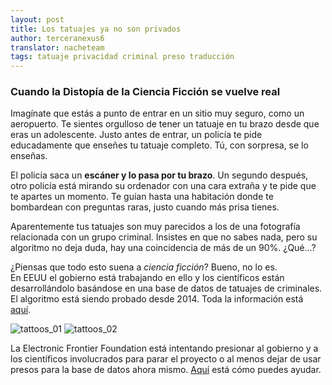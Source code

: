 ```yaml
---
layout: post
title: Los tatuajes ya no son privados
author: terceranexus6
translator: nacheteam
tags: tatuaje privacidad criminal preso traducción
---
```

### Cuando la Distopía de la Ciencia Ficción se vuelve real
Imagínate que estás a punto de entrar en un sitio muy seguro, como un aeropuerto. Te sientes orgulloso de tener un tatuaje en tu brazo desde que eras un adolescente. Justo antes de entrar, un policía te pide educadamente que enseñes tu tatuaje completo. Tú, con sorpresa, se lo enseñas.  

El policía saca un **escáner y lo pasa por tu brazo**. Un segundo después, otro policía está mirando su ordenador con una cara extraña y te pide que te apartes un momento. Te guían hasta una habitación donde te bombardean con preguntas raras, justo cuando más prisa tienes.  

Aparentemente tus tatuajes son muy parecidos a los de una fotografía relacionada con un grupo criminal. Insistes en que no sabes nada, pero su algoritmo no deja duda, hay una coincidencia de más de un 90%. ¿Qué...?  

¿Piensas que todo esto suena a _ciencia ficción_? Bueno, no lo es.  
En EEUU el gobierno está trabajando en ello y los científicos están desarrollándolo basándose en una base de datos de tatuajes de criminales. El algoritmo está siendo probado desde 2014. Toda la información está [aquí](https://www.eff.org/deeplinks/2016/06/tattoo-recognition-research-threatens-free-speech-and-privacy).

![tattoos_01](http://67.media.tumblr.com/a146348e29b668aa56ef256ed58e6963/tumblr_inline_o9aibfHPAQ1r85md1_500.png)
![tattoos_02](http://66.media.tumblr.com/29aada47440452aae35a95cb3db6fc76/tumblr_inline_o9aia44YI81r85md1_500.png)

La Electronic Frontier Foundation está intentando presionar al gobierno y a los científicos involucrados para parar el proyecto o al menos dejar de usar presos para la base de datos ahora mismo. [Aquí](https://act.eff.org/action/stop-the-government-s-tattoo-recognition-experiments) está cómo puedes ayudar.
